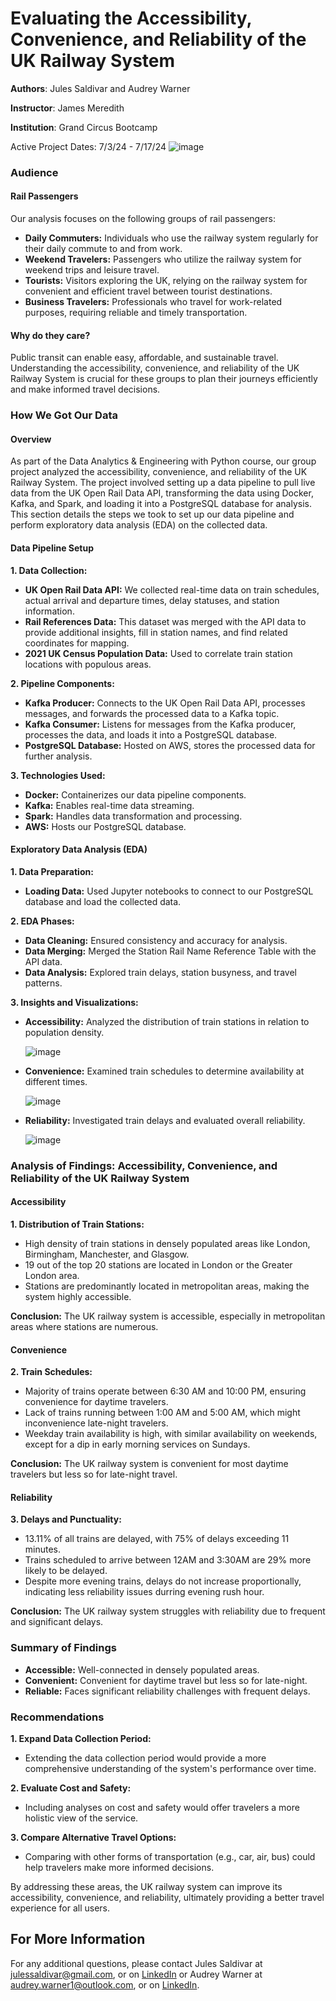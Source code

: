 # Evaluating the Accessibility, Convenience, and Reliability of the UK Railway System

**Authors**: Jules Saldivar and Audrey Warner

**Instructor**: James Meredith

**Institution**: Grand Circus Bootcamp

Active Project Dates: 7/3/24 - 7/17/24 
![image](https://github.com/user-attachments/assets/67e1e170-d7ae-4f19-8645-ddcbf16e8911)

### Audience

#### Rail Passengers

Our analysis focuses on the following groups of rail passengers:

- **Daily Commuters:** Individuals who use the railway system regularly for their daily commute to and from work.
- **Weekend Travelers:** Passengers who utilize the railway system for weekend trips and leisure travel.
- **Tourists:** Visitors exploring the UK, relying on the railway system for convenient and efficient travel between tourist destinations.
- **Business Travelers:** Professionals who travel for work-related purposes, requiring reliable and timely transportation.

#### Why do they care?

Public transit can enable easy, affordable, and sustainable travel. Understanding the accessibility, convenience, and reliability of the UK Railway System is crucial for these groups to plan their journeys efficiently and make informed travel decisions.

### How We Got Our Data

#### Overview

As part of the Data Analytics & Engineering with Python course, our group project analyzed the accessibility, convenience, and reliability of the UK Railway System. The project involved setting up a data pipeline to pull live data from the UK Open Rail Data API, transforming the data using Docker, Kafka, and Spark, and loading it into a PostgreSQL database for analysis. This section details the steps we took to set up our data pipeline and perform exploratory data analysis (EDA) on the collected data.

#### Data Pipeline Setup

**1. Data Collection:**
- **UK Open Rail Data API:** We collected real-time data on train schedules, actual arrival and departure times, delay statuses, and station information.
- **Rail References Data:** This dataset was merged with the API data to provide additional insights, fill in station names, and find related coordinates for mapping. 
- **2021 UK Census Population Data:** Used to correlate train station locations with populous areas.

**2. Pipeline Components:**
- **Kafka Producer:** Connects to the UK Open Rail Data API, processes messages, and forwards the processed data to a Kafka topic.
- **Kafka Consumer:** Listens for messages from the Kafka producer, processes the data, and loads it into a PostgreSQL database.
- **PostgreSQL Database:** Hosted on AWS, stores the processed data for further analysis.

**3. Technologies Used:**
- **Docker:** Containerizes our data pipeline components.
- **Kafka:** Enables real-time data streaming.
- **Spark:** Handles data transformation and processing.
- **AWS:** Hosts our PostgreSQL database.

#### Exploratory Data Analysis (EDA)

**1. Data Preparation:**
- **Loading Data:** Used Jupyter notebooks to connect to our PostgreSQL database and load the collected data.

**2. EDA Phases:**
- **Data Cleaning:** Ensured consistency and accuracy for analysis.
- **Data Merging:** Merged the Station Rail Name Reference Table with the API data.
- **Data Analysis:** Explored train delays, station busyness, and travel patterns.

**3. Insights and Visualizations:**

- **Accessibility:** Analyzed the distribution of train stations in relation to population density.
  
  ![image](https://github.com/user-attachments/assets/146c9564-0d99-4eff-af52-658fe76e765d)

- **Convenience:** Examined train schedules to determine availability at different times.

  ![image](https://github.com/user-attachments/assets/e6d37b05-9334-4cd0-9eef-ce2b68e85fd8)

- **Reliability:** Investigated train delays and evaluated overall reliability.

  ![image](https://github.com/user-attachments/assets/3a7d6ebc-4b0d-4dc6-a618-f5e56b44e539)

### Analysis of Findings: Accessibility, Convenience, and Reliability of the UK Railway System

#### Accessibility

**1. Distribution of Train Stations:**
- High density of train stations in densely populated areas like London, Birmingham, Manchester, and Glasgow.
- 19 out of the top 20 stations are located in London or the Greater London area.
- Stations are predominantly located in metropolitan areas, making the system highly accessible.

**Conclusion:** The UK railway system is accessible, especially in metropolitan areas where stations are numerous.

#### Convenience

**2. Train Schedules:**
- Majority of trains operate between 6:30 AM and 10:00 PM, ensuring convenience for daytime travelers.
- Lack of trains running between 1:00 AM and 5:00 AM, which might inconvenience late-night travelers.
- Weekday train availability is high, with similar availability on weekends, except for a dip in early morning services on Sundays.

**Conclusion:** The UK railway system is convenient for most daytime travelers but less so for late-night travel.

#### Reliability

**3. Delays and Punctuality:**
- 13.11% of all trains are delayed, with 75% of delays exceeding 11 minutes.
- Trains scheduled to arrive between 12AM and 3:30AM are 29% more likely to be delayed.
- Despite more evening trains, delays do not increase proportionally, indicating less reliability issues durring evening rush hour.

**Conclusion:** The UK railway system struggles with reliability due to frequent and significant delays.

### Summary of Findings

- **Accessible:** Well-connected in densely populated areas.
- **Convenient:** Convenient for daytime travel but less so for late-night.
- **Reliable:** Faces significant reliability challenges with frequent delays.

### Recommendations

**1. Expand Data Collection Period:**
- Extending the data collection period would provide a more comprehensive understanding of the system's performance over time.

**2. Evaluate Cost and Safety:**
- Including analyses on cost and safety would offer travelers a more holistic view of the service.

**3. Compare Alternative Travel Options:**
- Comparing with other forms of transportation (e.g., car, air, bus) could help travelers make more informed decisions.

By addressing these areas, the UK railway system can improve its accessibility, convenience, and reliability, ultimately providing a better travel experience for all users.

## For More Information

For any additional questions, please contact Jules Saldivar at <julessaldivar@gmail.com>, or on [LinkedIn](https://www.linkedin.com/in/jules-saldivar/) or Audrey Warner at <audrey.warner1@outlook.com>, or on [LinkedIn](https://www.linkedin.com/in/audrey-warner-data1/).

